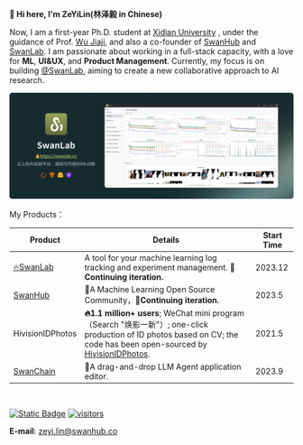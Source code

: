 **👋 Hi here, I'm ZeYiLin(林泽毅 in Chinese)**

Now, I am a first-year Ph.D. student at [Xidian University](https://www.xidian.edu.cn/) , under the guidance of Prof. [Wu Jiaji](https://web.xidian.edu.cn/wujj/), and also a co-founder of [SwanHub](https://swanhub.co) and [SwanLab](https://github.com/SwanHubX/SwanLab). I am passionate about working in a full-stack capacity, with a love for **ML**, **UI&UX**, and **Product Management**. Currently, my focus is on building [@SwanLab](https://github.com/SwanHubX/SwanLab), aiming to create a new collaborative approach to AI research.

<a href="https://swanlab.cn"><img width="1612" alt="Frame 2546" src="swanlab-overview-new.png"></a>

My Products：

| Product | Details       | Start Time|
| ------  | ------- | ---------------- |
| [🔥SwanLab](https://github.com/SwanHubX/SwanLab)   | A tool for your machine learning log tracking and experiment management. **🚀Continuing iteration.** | 2023.12 |
| [SwanHub](https://swanhub.co)     | 🤖A Machine Learning Open Source Community，**🚀Continuing iteration.**    | 2023.5 |
| HivisionIDPhotos   | **🔥1.1 million+ users**; WeChat mini program（Search "焕影一新"）; one-click production of ID photos based on CV; the code has been open-sourced by [HivisionIDPhotos](https://github.com/xiaolin199912/HivisionIDPhotos).   | 2021.5 |
| [SwanChain](https://swanchain.co)   | 🔧A drag-and-drop LLM Agent application editor. | 2023.9 |
<br>

<a href="https://www.zhihu.com/people/eager-59" target="_blank"><img alt="Static Badge" src="https://img.shields.io/badge/Zhihu-知乎-4362f6"></a>
[![visitors](https://visitor-badge.laobi.icu/badge?page_id=zeyilin.zeyilin-badge)](https://github.com/Zeyi-Lin/zeyi-lin)

**E-mail**: zeyi.lin@swanhub.co
